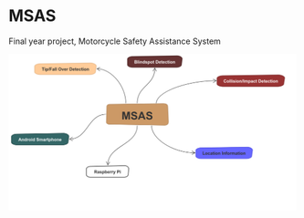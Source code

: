 # MSAS
Final year project, Motorcycle Safety Assistance System

![alt text](images/MSAS-mindmap.png)

